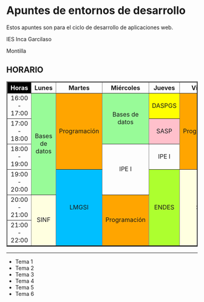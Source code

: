 # Apuntes de entornos de desarrollo


Estos apuntes son para el ciclo de desarrollo de aplicaciones web.

IES Inca Garcilaso

Montilla

## HORARIO

<table style="text-align: center;" border = 2px width="100%">
            <tr>
                <th style="background-color: black; color: white;">Horas</th>
                <th>Lunes</th>
                <th>Martes</th>
                <th>Miércoles</th>
                <th>Jueves</th>
                <th>Viernes</th>
            </tr>
            <tr>
                <td>16:00 - 17:00</td>
                <td style="background-color: palegreen;" rowspan=4>Bases de datos</td>
                <td style="background-color: orange;" rowspan=3>Programación</td>
                <td style="background-color: palegreen;" rowspan="2">Bases de datos</td>
                <td style="background-color: yellow;">DASPGS</td>
                <td style="background-color: orange;" rowspan="3">Programación</td>
            </tr>
            <tr>
                <td>17:00 - 18:00</td>
                <td style="background-color: pink;">SASP</td>
            </tr>
            <tr>
                <td>18:00 - 19:00</td>
                <td rowspan="2">IPE I</td>
                <td>IPE I</td>
            </tr>
            <tr>
                <td>19:00 - 20:00</td>
                <td style="background-color: deepskyblue;" rowspan="3">LMGSI</td>
                <td style="background-color: greenyellow;" rowspan="3">ENDES</td>
                <td style="background-color: lightyellow;" rowspan="3">SINF</td>
            </tr>
            <tr>
                <td>20:00 - 21:00</td>
                <td style="background-color: lightyellow;" rowspan="2">SINF</td>
                <td style="background-color: orange;" rowspan="2">Programación</td>
            </tr>
            <tr>
                <td>21:00 - 22:00</td>
            </tr>
        </table>

---

- Tema 1
- Tema 2
- Tema 3
- Tema 4
- Tema 5
- Tema 6
